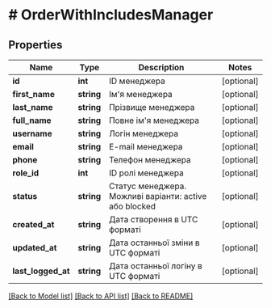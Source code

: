 # # OrderWithIncludesManager

## Properties

Name | Type | Description | Notes
------------ | ------------- | ------------- | -------------
**id** | **int** | ID менеджера | [optional]
**first_name** | **string** | Ім&#39;я менеджера | [optional]
**last_name** | **string** | Прізвище менеджера | [optional]
**full_name** | **string** | Повне ім&#39;я менеджера | [optional]
**username** | **string** | Логін менеджера | [optional]
**email** | **string** | E-mail менеджера | [optional]
**phone** | **string** | Телефон менеджера | [optional]
**role_id** | **int** | ID ролі менеджера | [optional]
**status** | **string** | Статус менеджера. Можливі варіанти: active або blocked | [optional]
**created_at** | **string** | Дата створення в UTC форматі | [optional]
**updated_at** | **string** | Дата останньої зміни в UTC форматі | [optional]
**last_logged_at** | **string** | Дата останньої логіну в UTC форматі | [optional]

[[Back to Model list]](../../README.md#models) [[Back to API list]](../../README.md#endpoints) [[Back to README]](../../README.md)
